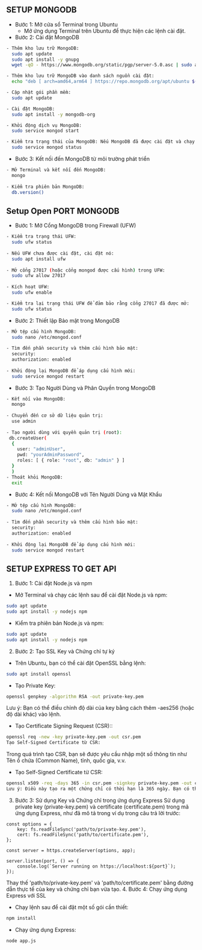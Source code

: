 ## SETUP MONGODB
- Bước 1: Mở cửa sổ Terminal trong Ubuntu
  - Mở ứng dụng Terminal trên Ubuntu để thực hiện các lệnh cài đặt.
- Bước 2: Cài đặt MongoDB

```bash
- Thêm kho lưu trữ MongoDB:
  sudo apt update
  sudo apt install -y gnupg
  wget -qO - https://www.mongodb.org/static/pgp/server-5.0.asc | sudo apt-key add -

- Thêm kho lưu trữ MongoDB vào danh sách nguồn cài đặt:
  echo "deb [ arch=amd64,arm64 ] https://repo.mongodb.org/apt/ubuntu $(lsb_release -cs)/mongodb-org/5.0 multiverse" | sudo tee /etc/apt/sources.list.d/mongodb-org-5.0.list

- Cập nhật gói phần mềm:
  sudo apt update

- Cài đặt MongoDB:
  sudo apt install -y mongodb-org

- Khởi động dịch vụ MongoDB:
  sudo service mongod start

- Kiểm tra trạng thái của MongoDB: Nếu MongoDB đã được cài đặt và chạy đúng, bạn sẽ thấy thông báo "active (running)" trong kết quả của lệnh trạng thái.
  sudo service mongod status

```
- Bước 3: Kết nối đến MongoDB từ môi trường phát triển
```bash
- Mở Terminal và kết nối đến MongoDB:
  mongo
  
- Kiểm tra phiên bản MongoDB:
  db.version()
```
## Setup Open PORT MONGODB
- Bước 1: Mở Cổng MongoDB trong Firewall (UFW)
```bash
- Kiểm tra trạng thái UFW:
  sudo ufw status
  
- Nếu UFW chưa được cài đặt, cài đặt nó:
  sudo apt install ufw
  
- Mở cổng 27017 (hoặc cổng mongod được cấu hình) trong UFW:
  sudo ufw allow 27017
  
- Kích hoạt UFW:
  sudo ufw enable

- Kiểm tra lại trạng thái UFW để đảm bảo rằng cổng 27017 đã được mở:
  sudo ufw status
```
- Bước 2: Thiết lập Bảo mật trong MongoDB
```bash
- Mở tệp cấu hình MongoDB:
  sudo nano /etc/mongod.conf
  
- Tìm đến phần security và thêm cấu hình bảo mật:
  security:
  authorization: enabled
  
- Khởi động lại MongoDB để áp dụng cấu hình mới:
  sudo service mongod restart
```
- Bước 3: Tạo Người Dùng và Phân Quyền trong MongoDB
```bash
- Kết nối vào MongoDB:
  mongo
  
- Chuyển đến cơ sở dữ liệu quản trị:
  use admin
  
- Tạo người dùng với quyền quản trị (root):
 db.createUser(
  {
    user: "adminUser",
    pwd: "yourAdminPassword",
    roles: [ { role: "root", db: "admin" } ]
  }
  )
- Thoát khỏi MongoDB:
  exit
```
- Bước 4: Kết nối MongoDB với Tên Người Dùng và Mật Khẩu
```bash
- Mở tệp cấu hình MongoDB:
  sudo nano /etc/mongod.conf
  
- Tìm đến phần security và thêm cấu hình bảo mật:
  security:
  authorization: enabled
  
- Khởi động lại MongoDB để áp dụng cấu hình mới:
  sudo service mongod restart
```
## SETUP EXPRESS TO GET API
1. Bước 1: Cài đặt Node.js và npm
- Mở Terminal và chạy các lệnh sau để cài đặt Node.js và npm:
```bash
sudo apt update
sudo apt install -y nodejs npm
```
- Kiểm tra phiên bản Node.js và npm:
```bash
sudo apt update
sudo apt install -y nodejs npm
```
2. Bước 2: Tạo SSL Key và Chứng chỉ tự ký
- Trên Ubuntu, bạn có thể cài đặt OpenSSL bằng lệnh:
```bash
sudo apt install openssl
```
- Tạo Private Key:
```bash
openssl genpkey -algorithm RSA -out private-key.pem
```
Lưu ý: Bạn có thể điều chỉnh độ dài của key bằng cách thêm -aes256 (hoặc độ dài khác) vào lệnh.
- Tạo Certificate Signing Request (CSR)::
```bash
openssl req -new -key private-key.pem -out csr.pem
Tạo Self-Signed Certificate từ CSR:
```
Trong quá trình tạo CSR, bạn sẽ được yêu cầu nhập một số thông tin như Tên ổ chứa (Common Name), tỉnh, quốc gia, v.v.
- Tạo Self-Signed Certificate từ CSR:
```bash
openssl x509 -req -days 365 -in csr.pem -signkey private-key.pem -out certificate.pem
Lưu ý: Điều này tạo ra một chứng chỉ có thời hạn là 365 ngày. Bạn có thể điều chỉnh số ngày bằng cách sửa giá trị của -days.
```
3. Bước 3: Sử dụng Key và Chứng chỉ trong ứng dụng Express
   Sử dụng private key (private-key.pem) và certificate (certificate.pem) trong mã ứng dụng Express, như đã mô tả trong ví dụ trong câu trả lời trước:
```nashorn js
const options = {
    key: fs.readFileSync('path/to/private-key.pem'),
    cert: fs.readFileSync('path/to/certificate.pem'),
};

const server = https.createServer(options, app);

server.listen(port, () => {
    console.log(`Server running on https://localhost:${port}`);
});
```
Thay thế 'path/to/private-key.pem' và 'path/to/certificate.pem' bằng đường dẫn thực tế của key và chứng chỉ bạn vừa tạo.
4. Bước 4: Chạy ứng dụng Express với SSL
- Chạy lệnh sau để cài đặt một số gói cần thiết:
```bash
npm install
```
- Chạy ứng dụng Express:
```bash
node app.js
```
